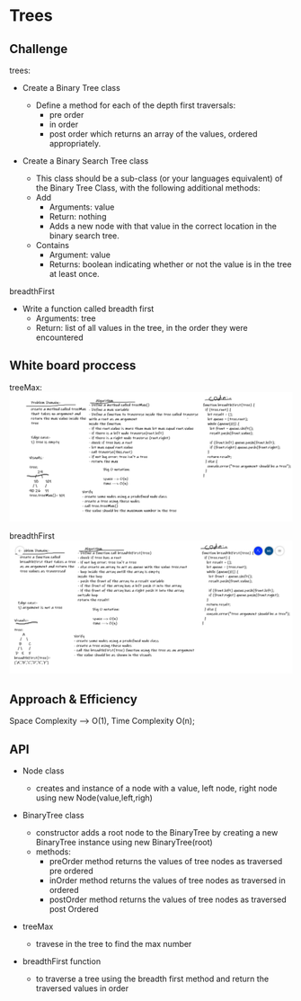# Trees

## Challenge

trees:

- Create a Binary Tree class

  - Define a method for each of the depth first traversals:
    - pre order
    - in order
    - post order which returns an array of the values, ordered appropriately.

- Create a Binary Search Tree class
  - This class should be a sub-class (or your languages equivalent) of the Binary Tree Class, with the following additional methods:
  - Add
    - Arguments: value
    - Return: nothing
    - Adds a new node with that value in the correct location in the binary search tree.
  - Contains
    - Argument: value
    - Returns: boolean indicating whether or not the value is in the tree at least once.

breadthFirst

- Write a function called breadth first
  - Arguments: tree
  - Return: list of all values in the tree, in the order they were encountered

## White board proccess

treeMax:
![WB](./assets/class16.png)

breadthFirst
![WB](./assets/class17.png)

## Approach & Efficiency

Space Complexity --> O(1), Time Complexity O(n);

## API

- Node class

  - creates and instance of a node with a value, left node, right node using new Node(value,left,righ)

- BinaryTree class
  - constructor adds a root node to the BinaryTree by creating a new BinaryTree instance using new BinaryTree(root)
  - methods:
    - preOrder method returns the values of tree nodes as traversed pre ordered
    - inOrder method returns the values of tree nodes as traversed in ordered
    - postOrder method returns the values of tree nodes as traversed post Ordered

- treeMax
  - travese in the tree to find the max number
  
- breadthFirst function
  - to traverse a tree using the breadth first method and return the traversed values in order
